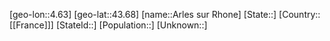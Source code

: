 ﻿---
location: [43.68,4.63]
type: City
tags:
- geo/City


SpocWebEntityId: 28872
isDeleted: false
confidential: public

---
[geo-lon::4.63]
[geo-lat::43.68]
[name::Arles sur Rhone]
[State::]
[Country::[[France]]]
[StateId::]
[Population::]
[Unknown::]

